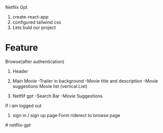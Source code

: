 Netfilx Gpt

1) create-react-app
2) configured tailwind css
3) Lets buld our project


# Feature
Browse(after authentication)
1)   Header
2)   Main Movie 
           -Trailer in background
           -Movie title and description
           -Movie suggestions
               Movie list (vertical List)

3)   Netflif gpt 
      -Search Bar
      -Movie Suggestions

If i am logged out 

1)   sign in / sign up page  Form
     riderect to browse page

#   n e t f l i x - g p t  
 